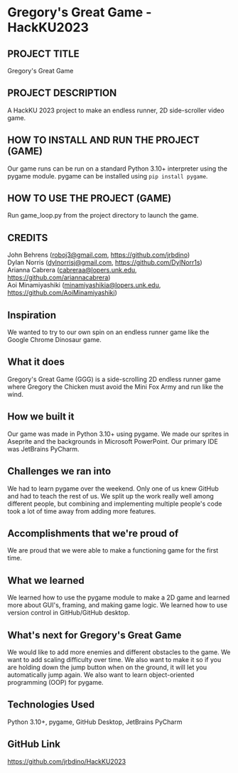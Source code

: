 # Gregory's Great Game - HackKU2023
 
## PROJECT TITLE
Gregory's Great Game

## PROJECT DESCRIPTION
A HackKU 2023 project to make an endless runner, 2D side-scroller video game.

## HOW TO INSTALL AND RUN THE PROJECT (GAME)
Our game runs can be run on a standard Python 3.10+ interpreter using the pygame module. pygame can be installed using `pip install pygame`.

## HOW TO USE THE PROJECT (GAME)
Run game_loop.py from the project directory to launch the game.

## CREDITS
John Behrens (roboj3@gmail.com, https://github.com/jrbdino)  
Dylan Norris (dylnorrisj@gmail.com, https://github.com/DylNorr1s)  
Arianna Cabrera (cabreraa@lopers.unk.edu, https://github.com/ariannacabrera)  
Aoi Minamiyashiki (minamiyashikia@lopers.unk.edu, https://github.com/AoiMinamiyashiki)

## Inspiration
We wanted to try to our own spin on an endless runner game like the Google Chrome Dinosaur game.

## What it does
Gregory's Great Game (GGG) is a side-scrolling 2D endless runner game where Gregory the Chicken must avoid the Mini Fox Army and run like the wind.

## How we built it
Our game was made in Python 3.10+ using pygame.  We made our sprites in Aseprite and the backgrounds in Microsoft PowerPoint.  Our primary IDE was JetBrains PyCharm.

## Challenges we ran into
We had to learn pygame over the weekend.  Only one of us knew GitHub and had to teach the rest of us.  We split up the work really well among different people, but combining and implementing multiple people's code took a lot of time away from adding more features.

## Accomplishments that we're proud of
We are proud that we were able to make a functioning game for the first time.

## What we learned
We learned how to use the pygame module to make a 2D game and learned more about GUI's, framing, and making game logic.  We learned how to use version control in GitHub/GitHub desktop.

## What's next for Gregory's Great Game
We would like to add more enemies and different obstacles to the game.  We want to add scaling difficulty over time.  We also want to make it so if you are holding down the jump button when on the ground, it will let you automatically jump again.  We also want to learn object-oriented programming (OOP) for pygame.

## Technologies Used
Python 3.10+, pygame, GitHub Desktop, JetBrains PyCharm

## GitHub Link
https://github.com/jrbdino/HackKU2023
